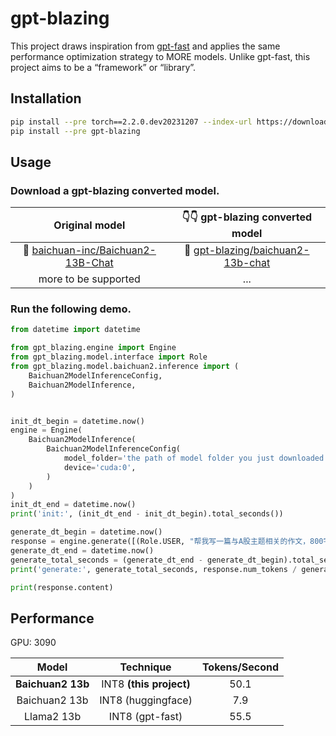 # gpt-blazing

This project draws inspiration from [gpt-fast](https://github.com/pytorch-labs/gpt-fast) and applies the same performance optimization strategy to MORE models. Unlike gpt-fast, this project aims to be a “framework” or “library”.

## Installation

```bash
pip install --pre torch==2.2.0.dev20231207 --index-url https://download.pytorch.org/whl/nightly/cu118
pip install --pre gpt-blazing
```

## Usage

### Download a **gpt-blazing** converted model.

| Original model | 👇👇 **gpt-blazing** converted model |
|:-----:|:---------------:|
| 🤗 [baichuan-inc/Baichuan2-13B-Chat](https://huggingface.co/baichuan-inc/Baichuan2-13B-Chat)| 🤗 [gpt-blazing/baichuan2-13b-chat](https://huggingface.co/gpt-blazing/baichuan2-13b-chat)|
| more to be supported | ... |

### Run the following demo.

```python
from datetime import datetime

from gpt_blazing.engine import Engine
from gpt_blazing.model.interface import Role
from gpt_blazing.model.baichuan2.inference import (
    Baichuan2ModelInferenceConfig,
    Baichuan2ModelInference,
)


init_dt_begin = datetime.now()
engine = Engine(
    Baichuan2ModelInference(
        Baichuan2ModelInferenceConfig(
            model_folder='the path of model folder you just downloaded.',
            device='cuda:0',
        )
    )
)
init_dt_end = datetime.now()
print('init:', (init_dt_end - init_dt_begin).total_seconds())

generate_dt_begin = datetime.now()
response = engine.generate([(Role.USER, "帮我写一篇与A股主题相关的作文，800字左右")])
generate_dt_end = datetime.now()
generate_total_seconds = (generate_dt_end - generate_dt_begin).total_seconds()
print('generate:', generate_total_seconds, response.num_tokens / generate_total_seconds)

print(response.content)
```

## Performance

GPU: 3090

|       Model       |       Technique       | Tokens/Second |
|:-----------------:|:---------------------:|:-------------:|
| **Baichuan2 13b** | INT8 **(this project)** | 50.1          |
| Baichuan2 13b     | INT8 (huggingface)      | 7.9           |
| Llama2 13b        | INT8 (gpt-fast)         | 55.5          |
